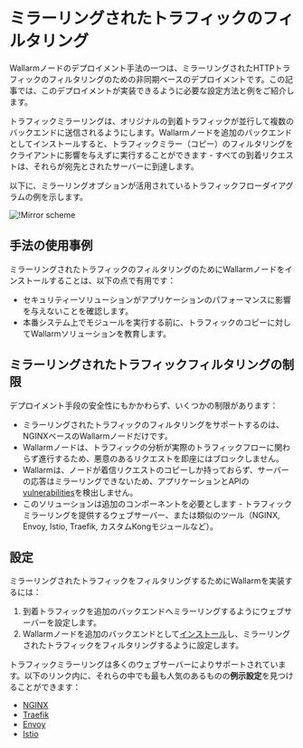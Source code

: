 # ミラーリングされたトラフィックのフィルタリング

Wallarmノードのデプロイメント手法の一つは、ミラーリングされたHTTPトラフィックのフィルタリングのための非同期ベースのデプロイメントです。この記事では、このデプロイメントが実装できるように必要な設定方法と例をご紹介します。

トラフィックミラーリングは、オリジナルの到着トラフィックが並行して複数のバックエンドに送信されるようにします。Wallarmノードを追加のバックエンドとしてインストールすると、トラフィックミラー（コピー）のフィルタリングをクライアントに影響を与えずに実行することができます - すべての到着リクエストは、それらが宛先とされたサーバーに到達します。

以下に、ミラーリングオプションが活用されているトラフィックフローダイアグラムの例を示します。

![!Mirror scheme](../../../images/waf-installation/aws/terraform/wallarm-for-mirrored-traffic.png)

## 手法の使用事例

ミラーリングされたトラフィックのフィルタリングのためにWallarmノードをインストールすることは、以下の点で有用です：

* セキュリティーソリューションがアプリケーションのパフォーマンスに影響を与えないことを確認します。
* 本番システム上でモジュールを実行する前に、トラフィックのコピーに対してWallarmソリューションを教育します。

## ミラーリングされたトラフィックフィルタリングの制限

デプロイメント手段の安全性にもかかわらず、いくつかの制限があります：

* ミラーリングされたトラフィックのフィルタリングをサポートするのは、NGINXベースのWallarmノードだけです。
* Wallarmノードは、トラフィックの分析が実際のトラフィックフローに関わらず進行するため、悪意のあるリクエストを即座にはブロックしません。
* Wallarmは、ノードが着信リクエストのコピーしか持っておらず、サーバーの応答はミラーリングできないため、アプリケーションとAPIの[vulnerabilities](../../../about-wallarm/detecting-vulnerabilities.md)を検出しません。
* このソリューションは追加のコンポーネントを必要とします - トラフィックミラーリングを提供するウェブサーバー、または類似のツール（NGINX, Envoy, Istio, Traefik, カスタムKongモジュールなど）。

## 設定

ミラーリングされたトラフィックをフィルタリングするためにWallarmを実装するには：

1. 到着トラフィックを追加のバックエンドへミラーリングするようにウェブサーバーを設定します。
1. Wallarmノードを追加のバックエンドとして[インストール](../../../installation/supported-deployment-options.md)し、ミラーリングされたトラフィックをフィルタリングするように設定します。

トラフィックミラーリングは多くのウェブサーバーによりサポートされています。以下のリンク内に、それらの中でも最も人気のあるものの**例示設定**を見つけることができます：

* [NGINX](nginx-example.md)
* [Traefik](traefik-example.md)
* [Envoy](envoy-example.md)
* [Istio](istio-example.md)